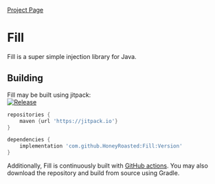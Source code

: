[Project Page](https://honeyroasted.github.io/fill/landing.html)

# Fill
Fill is a super simple injection library for Java.

## Building
Fill may be built using jitpack:  
[![Release](https://jitpack.io/v/HoneyRoasted/Fill.svg)](https://jitpack.io/#HoneyRoasted/Fill)

```groovy
repositories {
    maven {url 'https://jitpack.io'}    
}

dependencies {
    implementation 'com.github.HoneyRoasted:Fill:Version'
}
```
Additionally, Fill is continuously built with [GitHub actions](https://github.com/HoneyRoasted/Fill/actions). You
may also download the repository and build from source using Gradle.